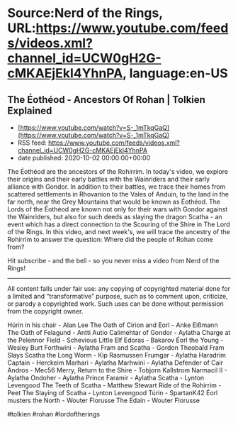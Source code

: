 # Source:Nerd of the Rings, URL:https://www.youtube.com/feeds/videos.xml?channel_id=UCW0gH2G-cMKAEjEkI4YhnPA, language:en-US

## The Éothéod - Ancestors Of Rohan | Tolkien Explained
 - [https://www.youtube.com/watch?v=S-_1mTkqGaQ](https://www.youtube.com/watch?v=S-_1mTkqGaQ)
 - RSS feed: https://www.youtube.com/feeds/videos.xml?channel_id=UCW0gH2G-cMKAEjEkI4YhnPA
 - date published: 2020-10-02 00:00:00+00:00

The Éothéod are the ancestors of the Rohirrim. In today's video, we explore their origins and their early battles with the Wainriders and their early alliance with Gondor.  In addition to their battles, we trace their homes from scattered settlements in Rhovanion to the Vales of Anduin, to the land in the far north, near the Grey Mountains that would be known as Éothéod.  The Lords of the Éothéod are known not only for their wars with Gondor against the Wainriders, but also for such deeds as slaying the dragon Scatha - an event which has a direct connection to the Scouring of the Shire in The Lord of the Rings.  In this video, and next week's, we will trace the ancestry of the Rohirrim to answer the question: Where did the people of Rohan come from?

Hit subscribe - and the bell - so you never miss a video from Nerd of the Rings! 


-------------- 
All content falls under fair use: any copying of copyrighted material done for a limited and “transformative” purpose, such as to comment upon, criticize, or parody a copyrighted work. Such uses can be done without permission from the copyright owner. 

Húrin in his chair - Alan Lee
The Oath of Cirion and Eorl - Anke Eißmann
The Oath of Felagund - Antti Autio
Calimehtar of Gondor - Aylatha
Charge at the Pelennor Field - Schevious Little Elf
Edoras - Bakarov
Éorl the Young - Wesley Burt
Forthwini - Aylatha
Fram and Scatha - Gordon Theobald
Fram Slays Scatha the Long Worm - Kip Rasmussen
Frumgar - Aylatha
Haradrim Captain - Herckeim
Marhari - Aylatha
Marhwini - Aylatha
Defender of Cair Andros - Mec56
Merry, Return to the Shire - Tobjorn Kallstrom
Narmacil II - Aylatha
Ondoher - Aylatha
Prince Faramir - Aylatha
Scatha - Lynton Levengood
The Teeth of Scatha - Matthew Stewart
Ride of the Rohirrim - Peet
The Slaying of Scatha - Lynton Levengood
Túrin - SpartanK42
Éorl musters the North - Wouter Florusse
The Edain - Wouter Florusse

#tolkien #rohan #lordoftherings

